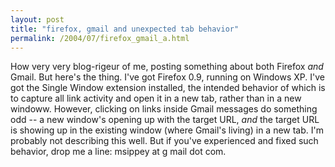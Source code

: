 ```yaml
---
layout: post
title: "firefox, gmail and unexpected tab behavior"
permalink: /2004/07/firefox_gmail_a.html
---
```


<p>How very very blog-rigeur of me, posting something about both Firefox <i>and</i> Gmail.  But here's the thing.  I've got Firefox 0.9, running on Windows XP.  I've got the Single Window extension installed, the intended behavior of which is to capture all link activity and open it in a new tab, rather than in a new windoww.  However, clicking on links inside Gmail messages do something odd -- a new window's opening up with the target URL, <i>and</i> the target URL is showing up in the existing window (where Gmail's living) in a new tab.  I'm probably not describing this well.  But if you've experienced and fixed such behavior, drop me a line:  msippey at g mail dot com.</p>


